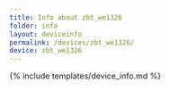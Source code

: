 ```yaml
---
title: Info about zbt_we1326
folder: info
layout: deviceinfo
permalink: /devices/zbt_we1326/
device: zbt_we1326
---
```

{% include templates/device_info.md %}
